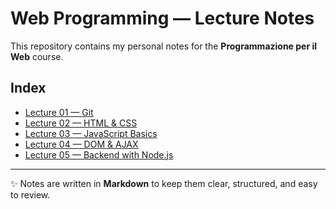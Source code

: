 # Web Programming — Lecture Notes

This repository contains my personal notes for the **Programmazione per il Web** course.

## Index
- [Lecture 01 — Git](notes/01-git.md)
- [Lecture 02 — HTML & CSS](notes/02-html-css.md)
- [Lecture 03 — JavaScript Basics](notes/03-js-basics.md)
- [Lecture 04 — DOM & AJAX](notes/04-dom-ajax.md)
- [Lecture 05 — Backend with Node.js](notes/05-backend-node.md)

---

✨ Notes are written in **Markdown** to keep them clear, structured, and easy to review.
